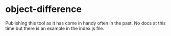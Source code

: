 # object-difference

Publishing this tool as it has come in handy often in the past. No docs at this time but there is an example in the index.js file.
